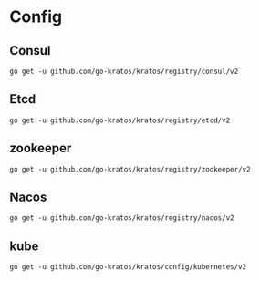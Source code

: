 # Config

## Consul
```shell
go get -u github.com/go-kratos/kratos/registry/consul/v2
```

## Etcd
```shell
go get -u github.com/go-kratos/kratos/registry/etcd/v2
```

## zookeeper
```shell
go get -u github.com/go-kratos/kratos/registry/zookeeper/v2
```

## Nacos
```shell
go get -u github.com/go-kratos/kratos/registry/nacos/v2
```

## kube

```shell
go get -u github.com/go-kratos/kratos/config/kubernetes/v2
```